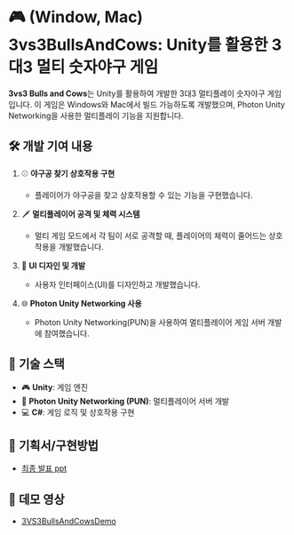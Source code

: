 # 🎮 (Window, Mac) 3vs3BullsAndCows: Unity를 활용한 3대3 멀티 숫자야구 게임

**3vs3 Bulls and Cows**는 Unity를 활용하여 개발한 3대3 멀티플레이 숫자야구 게임입니다. 이 게임은 Windows와 Mac에서 빌드 가능하도록 개발했으며, Photon Unity Networking을 사용한 멀티플레이 기능을 지원합니다.

## 🛠️ 개발 기여 내용
1. ⚾ **야구공 찾기 상호작용 구현**  
   - 플레이어가 야구공을 찾고 상호작용할 수 있는 기능을 구현했습니다.
   
2. 🗡️ **멀티플레이어 공격 및 체력 시스템**  
   - 멀티 게임 모드에서 각 팀이 서로 공격할 때, 플레이어의 체력이 줄어드는 상호작용을 개발했습니다.
   
3. 🎨 **UI 디자인 및 개발**  
   - 사용자 인터페이스(UI)를 디자인하고 개발했습니다.
   
4. 🌐 **Photon Unity Networking 사용**  
   - Photon Unity Networking(PUN)을 사용하여 멀티플레이어 게임 서버 개발에 참여했습니다.

## 🧰 기술 스택
- 🎮 **Unity**: 게임 엔진
- 🔗 **Photon Unity Networking (PUN)**: 멀티플레이어 서버 개발
- 💻 **C#**: 게임 로직 및 상호작용 구현

## 📑 기획서/구현방법
- [최종 발표 ppt](team6final.pdf)

## 🎥 데모 영상
- [3VS3BullsAndCowsDemo](https://youtu.be/sCLKBcmkTKE)
